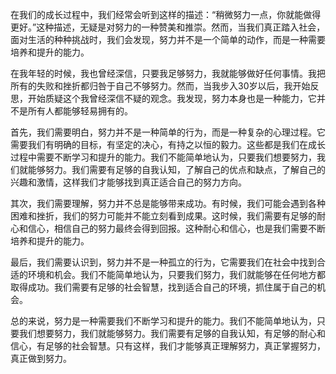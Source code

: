 在我们的成长过程中，我们经常会听到这样的描述：“稍微努力一点，你就能做得更好。”这种描述，无疑是对努力的一种赞美和推崇。然而，当我们真正踏入社会，面对生活的种种挑战时，我们会发现，努力并不是一个简单的动作，而是一种需要培养和提升的能力。

在我年轻的时候，我也曾经深信，只要我足够努力，我就能够做好任何事情。我把所有的失败和挫折都归咎于自己不够努力。然而，当我步入30岁以后，我开始反思，开始质疑这个我曾经深信不疑的观念。我发现，努力本身也是一种能力，它并不是所有人都能够轻易拥有的。

首先，我们需要明白，努力并不是一种简单的行为，而是一种复杂的心理过程。它需要我们有明确的目标，有坚定的决心，有持之以恒的毅力。这些都是我们在成长过程中需要不断学习和提升的能力。我们不能简单地认为，只要我们想要努力，我们就能够努力。我们需要有足够的自我认知，了解自己的优点和缺点，了解自己的兴趣和激情，这样我们才能够找到真正适合自己的努力方向。

其次，我们需要理解，努力并不总是能够带来成功。有时候，我们可能会遇到各种困难和挫折，我们的努力可能并不能立刻看到成果。这时候，我们需要有足够的耐心和信心，相信自己的努力最终会得到回报。这种耐心和信心，也是我们需要不断培养和提升的能力。

最后，我们需要认识到，努力并不是一种孤立的行为，它需要我们在社会中找到合适的环境和机会。我们不能简单地认为，只要我们努力，我们就能够在任何地方都取得成功。我们需要有足够的社会智慧，找到适合自己的环境，抓住属于自己的机会。

总的来说，努力是一种需要我们不断学习和提升的能力。我们不能简单地认为，只要我们想要努力，我们就能够努力。我们需要有足够的自我认知，有足够的耐心和信心，有足够的社会智慧。只有这样，我们才能够真正理解努力，真正掌握努力，真正做到努力。